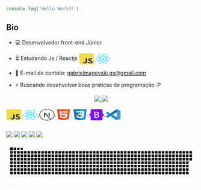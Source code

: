 ~~~javascript
console.log('Hello World!')
~~~
 ## Bio 
- 💻 Desenvolvedor front-end Júnior
- ⏳ Estudando Js / Reactjs <img align="center" alt="Mage-Js" height="30" width="40" src="https://raw.githubusercontent.com/devicons/devicon/master/icons/javascript/javascript-original.svg"> <img align="center" alt="Mage-React" height="30" width="40" src="https://raw.githubusercontent.com/devicons/devicon/master/icons/react/react-original.svg">

- 📧 E-mail de contato: gabrielmagevski.gs@gmail.com
- ⚡ Buscando desenvolver boas práticas de programação :P

<div align="center">
  <a href="https://github.com/gabrielmagevski">
  <img height="180em" src="https://github-readme-stats.vercel.app/api?username=gabrielmagevski&show_icons=true&theme=midnight-purple&include_all_commits=true&count_private=true"/>
  <img height="180em" src="https://github-readme-stats.vercel.app/api/top-langs/?username=gabrielmagevski&layout=compact&langs_count=7&theme=midnight-purple"/>
</div>
 
 
 <div style="display: inline_block"><br>
  <img align="center" alt="Mage-Js" height="30" width="40" src="https://raw.githubusercontent.com/devicons/devicon/master/icons/javascript/javascript-original.svg">
  <img align="center" alt="Mage-React" height="30" width="40" src="https://raw.githubusercontent.com/devicons/devicon/master/icons/react/react-original.svg">
     <img align="center" alt="Mage-Next" height="30" width="40" src="https://raw.githubusercontent.com/devicons/devicon/master/icons/nextjs/nextjs-line.svg">
  <img align="center" alt="Mage-HTML" height="30" width="40" src="https://raw.githubusercontent.com/devicons/devicon/master/icons/html5/html5-original.svg">
  <img align="center" alt="Mage-CSS" height="30" width="40" src="https://raw.githubusercontent.com/devicons/devicon/master/icons/css3/css3-original.svg">
   <img align="center" alt="Mage-Bootstrap" height="30" width="40" src="https://raw.githubusercontent.com/devicons/devicon/master/icons/bootstrap/bootstrap-original.svg">
    <img align="center" alt="Mage-Vs" height="30" width="40" src="https://raw.githubusercontent.com/devicons/devicon/master/icons/vscode/vscode-original.svg">
</div>
  
  ##
  
  <div> 
  <a href="https://instagram.com/gabrielmagevski" target="_blank"><img src="https://img.shields.io/badge/-Instagram-%23E4405F?style=for-the-badge&logo=instagram&logoColor=white" target="_blank"></a>
 	<a href="https://www.twitch.tv/gabrielmagevski321" target="_blank"><img src="https://img.shields.io/badge/Twitch-9146FF?style=for-the-badge&logo=twitch&logoColor=white" target="_blank"></a>
 <a href="https://discord.gg/X9TwefJwBq" target="_blank"><img src="https://img.shields.io/badge/Discord-7289DA?style=for-the-badge&logo=discord&logoColor=white" target="_blank"></a> 
  <a href = "mailto:gabrielmagevski.gs@gmail.com"><img src="https://img.shields.io/badge/Gmail-D14836?style=for-the-badge&logo=gmail&logoColor=white" target="_blank"></a>
  <a href="https://www.linkedin.com/in/gabriel-magevski-819310190/" target="_blank"><img src="https://img.shields.io/badge/-LinkedIn-%230077B5?style=for-the-badge&logo=linkedin&logoColor=white" target="_blank"></a> 
  
 
  ![Snake animation](https://github.com/gabrielmagevski/gabrielmagevski/blob/output/github-contribution-grid-snake.svg)
 
</div>
